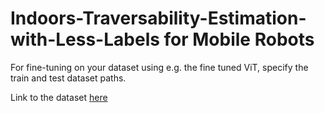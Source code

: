 # Indoors-Traversability-Estimation-with-Less-Labels for Mobile Robots

For fine-tuning on your dataset using e.g. the fine tuned ViT, specify the train and test dataset paths.




Link to the dataset [here](https://drive.google.com/file/d/1W2kK7GgNg8mCvbms-SRUnWsQ3FSVoDbu/view?usp=sharing)
